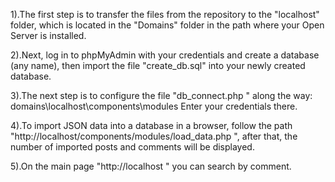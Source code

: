 1).The first step is to transfer the files from the repository to the "localhost" folder, which is located in the "Domains" folder in the path where your Open Server is installed.

2).Next, log in to phpMyAdmin with your credentials and create a database (any name), then import the file "create_db.sql" into your newly created database.

3).The next step is to configure the file "db_connect.php " along the way: domains\localhost\components\modules
Enter your credentials there.

4).To import JSON data into a database in a browser, follow the path "http://localhost/components/modules/load_data.php ", after that, the number of imported posts and comments will be displayed.

5).On the main page "http://localhost " you can search by comment.
